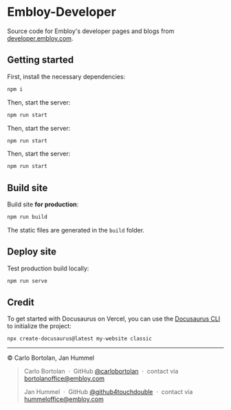 # Embloy-Developer

Source code for Embloy's developer pages and blogs from [developer.embloy.com](https://developer.embloy.com).

## Getting started

First, install the necessary dependencies:

```bash
npm i
```
Then, start the server:
```bash
npm run start
```

Then, start the server:
```bash
npm run start
```

Then, start the server:
```bash
npm run start
```

## Build site

Build site **for production**:

```bash
npm run build
```

The static files are generated in the `build` folder.

## Deploy site

Test production build locally:

```bash
npm run serve
```

## Credit

To get started with Docusaurus on Vercel, you can use the [Docusaurus CLI](https://v2.docusaurus.io/docs/installation#scaffold-project-website) to initialize the project:

```shell
npx create-docusaurus@latest my-website classic
```

---

© Carlo Bortolan, Jan Hummel

> Carlo Bortolan &nbsp;&middot;&nbsp;
> GitHub [@carlobortolan](https://github.com/carlobortolan) &nbsp;&middot;&nbsp;
> contact via [bortolanoffice@embloy.com](mailto:bortolanoffice@embloy.com)
>
> Jan Hummel &nbsp;&middot;&nbsp;
> GitHub [@github4touchdouble](https://github.com/github4touchdouble) &nbsp;&middot;&nbsp;
> contact via [hummeloffice@embloy.com](mailto:hummeloffice@embloy.com)
